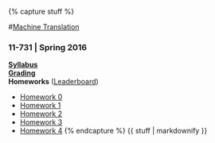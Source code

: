{% capture stuff %}

#<a href="{{site.baseurl}}" id="home">Machine Translation</a>
### 11-731 | Spring 2016

[**Syllabus**]({{site.baseurl}}/#syllabus) <br />
[**Grading**]({{site.baseurl}}/grading.html) <br />
**Homeworks** ([Leaderboard](leaderboard.html)) <br />
 * [Homework 0]({{site.baseurl}}/hw0.html)
 * [Homework 1]({{site.baseurl}}/hw1.html)
 * [Homework 2]({{site.baseurl}}/hw2.html)
 * [Homework 3]({{site.baseurl}}/hw3.html)
 * [Homework 4]({{site.baseurl}}/hw4.html)
{% endcapture %}
{{ stuff | markdownify }}
